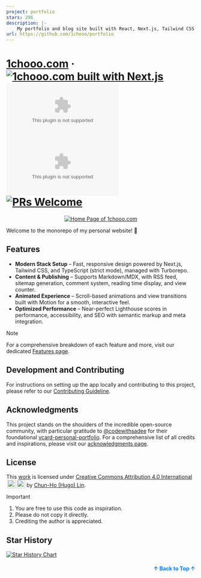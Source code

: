 ```yaml
---
project: portfolio
stars: 296
description: |-
    My portfolio and blog site built with React, Next.js, Tailwind CSS and TypeScript
url: https://github.com/1chooo/portfolio
---
```


<a name="readme-top"></a>

# [1chooo.com] &middot; [![1chooo.com built with Next.js](https://img.shields.io/badge/Next.js-000000.svg?style=for-the-badge&logo=Next.js&labelColor=000)](https://nextjs.org/) [![1chooo.com GitHub Stargazers](https://img.shields.io/github/stars/1chooo/1chooo.com?style=for-the-badge&labelColor=000)](https://github.com/1chooo/portfolio/stargazers) [![1chooo.com GitHub license](https://img.shields.io/github/license/1chooo/1chooo.com?style=for-the-badge&labelColor=000)](https://github.com/facebook/react/blob/main/LICENSE) [![PRs Welcome](https://img.shields.io/badge/PRs-welcome-brightgreen.svg?style=for-the-badge&labelColor=000)](https://docs.1chooo.com/contributing)

[1chooo.com]: https://1chooo.com

<div align="center">
  <a href="https://1chooo.com">
    <img 
      alt="Home Page of 1chooo.com" 
      src="./.github/images/cover-transparent-with-1chooo-com.png" 
    />
  </a>
</div>

Welcome to the monorepo of my personal website! 👋

## Features

- **Modern Stack Setup** – Fast, responsive design powered by Next.js, Tailwind CSS, and TypeScript (strict mode), managed with Turborepo.
- **Content & Publishing** – Supports Markdown/MDX, with RSS feed, sitemap generation, comment system, reading time display, and view counter.
- **Animated Experience** – Scroll-based animations and view transitions built with Motion for a smooth, interactive feel.
- **Optimized Performance** – Near-perfect Lighthouse scores in performance, accessibility, and SEO with semantic markup and meta integration.

> [!NOTE]
> For a comprehensive breakdown of each feature and more, visit our dedicated [Features page].

[Features page]: https://docs.1chooo.com/features

## Development and Contributing

For instructions on setting up the app locally and contributing to this project, please refer to our [Contributing Guideline].

[Contributing Guideline]: https://docs.1chooo.com/contributing

## Acknowledgments

This project stands on the shoulders of the incredible open-source community, with particular gratitude to [@codewithsadee] for their foundational [vcard-personal-portfolio]. For a comprehensive list of all credits and inspirations, please visit our [acknowledgments page].

[@codewithsadee]: https://github.com/codewithsadee
[vcard-personal-portfolio]: https://github.com/codewithsadee/vcard-personal-portfolio
[acknowledgments page]: https://docs.1chooo.com/acknowledgments

## License

This [work] is licensed under [Creative Commons Attribution 4.0 International][cc-by] <img style="height:22px!important;margin-left:3px;vertical-align:text-bottom;" src="https://mirrors.creativecommons.org/presskit/icons/cc.svg?ref=chooser-v1"><img style="height:22px!important;margin-left:3px;vertical-align:text-bottom;" src="https://mirrors.creativecommons.org/presskit/icons/by.svg?ref=chooser-v1"> by [Chun-Ho (Hugo) Lin][1chooo.com].

[work]: https://github.com/1chooo/portfolio
[cc-by]: http://creativecommons.org/licenses/by/4.0/
[1chooo.com]: https://1chooo.com

> [!IMPORTANT]
>
> 1. You are free to use this code as inspiration.
> 2. Please do not copy it directly.
> 3. Crediting the author is appreciated.

## Star History

[![Star History Chart](https://app.repohistory.com/api/svg?repo=1chooo/portfolio&type=Date&theme=dark&transparent=false&color=FFDB70)](https://app.repohistory.com/star-history)

<p align="right" style="font-size: 14px; color: #555; margin-top: 20px;">
    <a href="#readme-top" style="text-decoration: none; color: #007bff; font-weight: bold;">
        ↑ Back to Top ↑
    </a>
</p>

